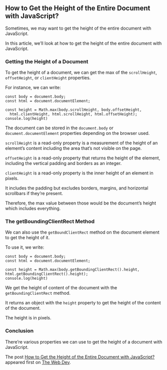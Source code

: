 ## How to Get the Height of the Entire Document with JavaScript?

Sometimes, we may want to get the height of the entire document with JavaScript.

In this article, we’ll look at how to get the height of the entire document with JavaScript.

### Getting the Height of a Document

To get the height of a document, we can get the max of the `scrollHeight`, `offsetHeight`, or `clientHeight` properties.

For instance, we can write:

    const body = document.body;
    const html = document.documentElement;
    
    const height = Math.max(body.scrollHeight, body.offsetHeight,
      html.clientHeight, html.scrollHeight, html.offsetHeight);
    console.log(height)
    

The document can be stored in the `document.body` or `document.documentElement` properties depending on the browser used.

`scrollHeight` is a read-only property is a measurement of the height of an element’s content including the area that’s not visible on the page.

`offsetHeight` is a read-only property that returns the height of the element, including the vertical padding and borders as an integer.

`clientHeight` is a read-only property is the inner height of an element in pixels.

It includes the padding but excludes borders, margins, and horizontal scrollbars if they’re present.

Therefore, the max value between those would be the document’s height which includes everything.

### The getBoundingClientRect Method

We can also use the `getBoundClientRect` method on the document element to get the height of it.

To use it, we write:

    const body = document.body;
    const html = document.documentElement;
    
    const height = Math.max(body.getBoundingClientRect().height, html.getBoundingClientRect().height);
    console.log(height)
    

We get the height of content of the document with the `getBoundingClientRect` method.

It returns an object with the `height` property to get the height of the content of the document.

The height is in pixels.

### Conclusion

There’re various properties we can use to get the height of a document with JavaScript.

The post [How to Get the Height of the Entire Document with JavaScript?](https://thewebdev.info/2021/03/16/how-to-get-the-height-of-the-entire-document-with-javascript/) appeared first on [The Web Dev](https://thewebdev.info).